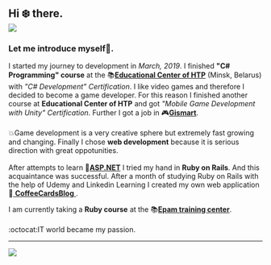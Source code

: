 # <h2>Hi ❄️ there. <br/><img src="https://img.shields.io/badge/Hello---World!-informational?logoWidth=60&style=plastic" />

<h3>Let me introduce myself💮.</h3>

I started my journey to development in *March, 2019*. I finished **"C# Programming" course** at the 📚[**Educational Center of HTP**](https://www.it-academy.by/about/it-academy/) (Minsk, Belarus) with <i>"C# Development" Certification</i>. 
I like video games and therefore I decided to become a game developer. For this reason I finished another course at **Educational Center of HTP** and got 
<i>"Mobile Game Development with Unity" Certification</i>. Further I got a job in 🎮[**Gismart**](https://gismart.com/). <br/><br/>
:collision:Game development is a very creative sphere but extremely 
fast growing and changing. Finally I chose **web development** because it is serious direction with great oppotunities. <br/><br/> 
After attempts to learn 📌[**ASP.NET**](https://github.com/miseinen/DinosaursShop) I tried my hand in **Ruby on Rails**. And this acquaintance was successful. 
After a month of studying Ruby on Rails with the help of Udemy and Linkedin Learning I created my own web application 📌[ **CoffeeCardsBlog** ](https://github.com/miseinen/CoffeeCardsBlog).

I am currently taking a **Ruby course** at the 📚[**Epam training center**](https://training.by/#!/About?lang=en).
<br/><br/>:octocat:IT world became my passion.
<hr />
<img src="https://www.codewars.com/users/Miseinen/badges/small" />
